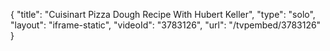 {
    "title": "Cuisinart Pizza Dough Recipe With Hubert Keller",
    "type": "solo",
    "layout": "iframe-static",
    "videoId": "3783126",
    "url": "\/tvpembed\/3783126"
}